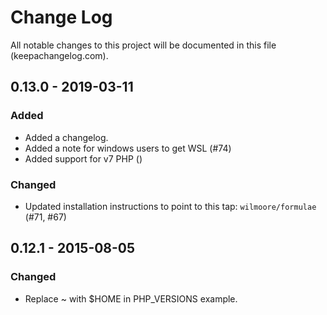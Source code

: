 # Change Log

All notable changes to this project will be documented in this file (keepachangelog.com).

## 0.13.0 - 2019-03-11

### Added

- Added a changelog.
- Added a note for windows users to get WSL (#74)
- Added support for v7 PHP ()

### Changed

- Updated installation instructions to point to this tap: `wilmoore/formulae` (#71, #67)

## 0.12.1 - 2015-08-05

### Changed

- Replace ~ with \$HOME in PHP_VERSIONS example.
